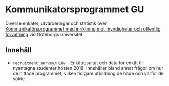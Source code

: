 # Kommunikatorsprogrammet GU
Diverse enkäter, utvärderingar och statistik över [Kommunikatörsprogrammet med inriktning mot myndigheter och offentlig förvaltning](https://utbildning.gu.se/program/program_detalj/?programid=H2KTR) vid Göteborgs universitet.

## Innehåll

* ``recruitment_survey/H18/`` - Enkätresultat och data för enkät till nyantagna studenter hösten 2018. Innehåller bland annat frågor om hur de hittade programmet, vilken tidigare utbildning de hade och varför de sökte. 
